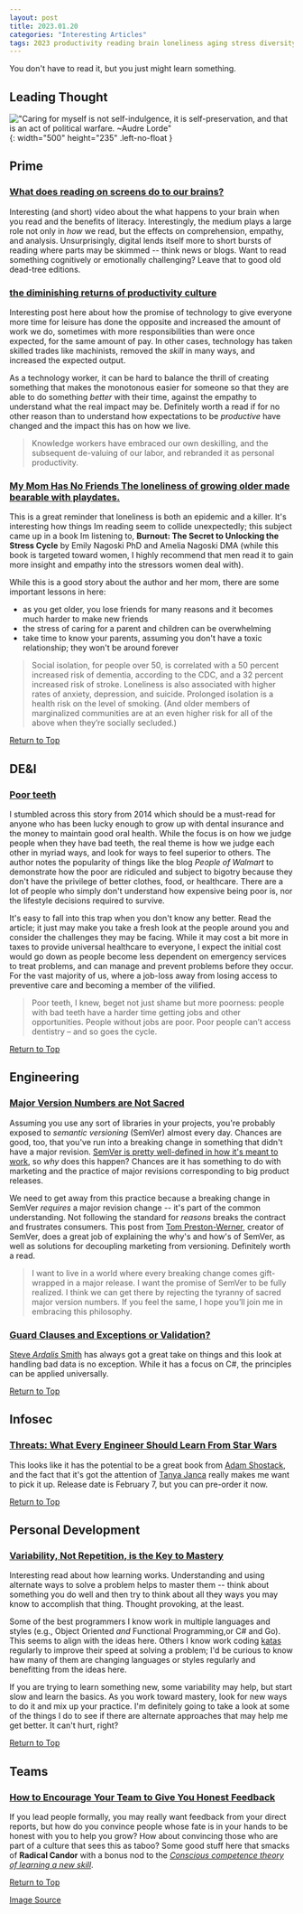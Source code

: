 ```yaml
---
layout: post
title: 2023.01.20
categories: "Interesting Articles"
tags: 2023 productivity reading brain loneliness aging stress diversity equity inclusion poor classism "software engineering" versioning semver "guard clauses" exceptions validation ardalis infosec "tanya janca" "adam shostack" threats "personal development" learning teams feedback
---
```


You don't have to read it, but you just might learn something.

<!--more-->

## Leading Thought

!["Caring for myself is not self-indulgence, it is self-preservation, and that is an act of political warfare. ~Audre Lorde"](../../../assets/img/self-documenting/quote-caring-for-myself-is-not-self-indulgence-it-is-self-preservation-and-that-is-an-act-audre-lorde-45-67-08.jpg){: width="500" height="235" .left-no-float }

## Prime

### [What does reading on screens do to our brains?](https://www.bbc.co.uk/ideas/videos/what-does-reading-on-screens-do-to-our-brains/p09xx6qw)

Interesting (and short) video about the what happens to your brain when you read and the benefits of literacy. Interestingly, the medium plays a large role not only in *how* we read, but the effects on comprehension, empathy, and analysis. Unsurprisingly, digital lends itself more to short bursts of reading where parts may be skimmed -- think news or blogs. Want to read something cognitively or emotionally challenging? Leave that to good old dead-tree editions.

### [the diminishing returns of productivity culture ](https://annehelen.substack.com/p/the-diminishing-returns-of-productivity)

Interesting post here about how the promise of technology to give everyone more time for leisure has done the opposite and increased the amount of work we do, sometimes with more responsibilities than were once expected, for the same amount of pay. In other cases, technology has taken skilled trades like machinists, removed the *skill*
 in many ways, and increased the expected output.

 As a technology worker, it can be hard to balance the thrill of creating something that makes the monotonous easier for someone so that they are able to do something *better* with their time, against the empathy to understand what the real impact may be. Definitely worth a read if for no other reason than to understand how expectations to be *productive* have changed and the impact this has on how we live.

> Knowledge workers have embraced our own deskilling, and the subsequent de-valuing of our labor, and rebranded it as personal productivity.

### [My Mom Has No Friends The loneliness of growing older made bearable with playdates.](https://www.thecut.com/2022/08/helping-my-mom-make-friends.html)

This is a great reminder that loneliness is both an epidemic and a killer. It's interesting how things Im reading seem to collide unexpectedly; this subject came up in a book Im listening to, **Burnout: The Secret to Unlocking the Stress Cycle** by Emily Nagoski PhD and Amelia Nagoski DMA (while this book is targeted toward women, I highly recommend that men read it to gain more insight and empathy into the stressors women deal with).

While this is a good story about the author and her mom, there are some important lessons in here:

- as you get older, you lose friends for many reasons and it becomes much harder to make new friends
- the stress of caring for a parent and children can be overwhelming
- take time to know your parents, assuming you don't have a toxic relationship; they won't be around forever

> Social isolation, for people over 50, is correlated with a 50 percent increased risk of dementia, according to the CDC, and a 32 percent increased risk of stroke. Loneliness is also associated with higher rates of anxiety, depression, and suicide. Prolonged isolation is a health risk on the level of smoking. (And older members of marginalized communities are at an even higher risk for all of the above when they’re socially secluded.)

[Return to Top](#leading-thought)

## DE&I

### [Poor teeth](https://aeon.co/essays/there-is-no-shame-worse-than-poor-teeth-in-a-rich-world)

I stumbled across this story from 2014 which should be a must-read for anyone who has been lucky enough to grow up with dental insurance and the money to maintain good oral health. While the focus is on how we judge people when they have bad teeth, the real theme is how we judge each other in myriad ways, and look for ways to feel superior to others. The author notes the popularity of things like the blog *People of Walmart* to demonstrate how the poor are ridiculed and subject to bigotry because they don't have the privilege of better clothes, food, or healthcare. There are a lot of people who simply don't understand how expensive being poor is, nor the lifestyle decisions required to survive.

It's easy to fall into this trap when you don't know any better. Read the article; it just may make you take a fresh look at the people around you and consider the challenges they may be facing. While it may cost a bit more in taxes to provide universal healthcare to everyone, I expect the initial cost would go down as people become less dependent on emergency services to treat problems, and can manage and prevent problems before they occur. For the vast majority of us, where a job-loss away from losing access to preventive care and becoming a member of the vilified.

> Poor teeth, I knew, beget not just shame but more poorness: people with bad teeth have a harder time getting jobs and other opportunities. People without jobs are poor. Poor people can’t access dentistry – and so goes the cycle.

[Return to Top](#leading-thought)

## Engineering

### [Major Version Numbers are Not Sacred](https://tom.preston-werner.com/2022/05/23/major-version-numbers-are-not-sacred.html)

Assuming you use any sort of libraries in your projects, you're probably exposed to *semantic versioning* (SemVer) almost every day. Chances are good, too, that you've run into a breaking change in something that didn't have a major revision. [SemVer is pretty well-defined in how it's meant to work](https://semver.org), so *why* does this happen? Chances are it has something to do with marketing and the practice of major revisions corresponding to big product releases.

We need to get away from this practice because a breaking change in SemVer *requires* a major revision change -- it's part of the common understanding. Not following the standard for *reasons* breaks the contract and frustrates consumers. This post from [Tom Preston-Werner](https://github.com/mojombo/), creator of SemVer, does a great job of explaining the why's and how's of SemVer, as well as solutions for decoupling marketing from versioning. Definitely worth a read.

> I want to live in a world where every breaking change comes gift-wrapped in a major release. I want the promise of SemVer to be fully realized. I think we can get there by rejecting the tyranny of sacred major version numbers. If you feel the same, I hope you’ll join me in embracing this philosophy.

### [Guard Clauses and Exceptions or Validation?](https://ardalis.com/guard-clauses-and-exceptions-or-validation/)

[Steve *Ardalis* Smith](https://twitter.com/ardalis?s=20&t=yo5_Mk3F6pl5_v3uyJpXXA) has always got a great take on things and this look at handling bad data is no exception. While it has a focus on C#, the principles can be applied universally.

[Return to Top](#leading-thought)

## Infosec

### [Threats: What Every Engineer Should Learn From Star Wars](https://threatsbook.com)

This looks like it has the potential to be a great book from [Adam Shostack](https://shostack.org/about/adam), and the fact that it's got the attention of [Tanya Janca](https://shehackspurple.ca) really makes me want to pick it up. Release date is February 7, but you can pre-order it now.

[Return to Top](#leading-thought)

## Personal Development

### [Variability, Not Repetition, is the Key to Mastery](https://www.scotthyoung.com/blog/2022/10/26/variable-mastery/)

Interesting read about how learning works. Understanding and using alternate ways to solve a problem helps to master them -- think about something you do well and then try to think about all they ways you may know to accomplish that thing. Thought provoking, at the least.

Some of the best programmers I know work in multiple languages and styles (e.g., Object Oriented *and* Functional Programming,or C# and Go). This seems to align with the ideas here. Others I know work coding [katas](https://en.wikipedia.org/wiki/Kata) regularly to improve their speed at solving a problem; I'd be curious to know haw many of them are changing languages or styles regularly and benefitting from the ideas here.

If you are trying to learn something new, some variability may help, but start slow and learn the basics. As you work toward mastery, look for new ways to do it and mix up your practice. I'm definitely going to take a look at some of the things I do to see if there are alternate approaches that may help me get better. It can't hurt, right?

[Return to Top](#leading-thought)

## Teams

### [How to Encourage Your Team to Give You Honest Feedback](https://hbr.org/2022/10/how-to-encourage-your-team-to-give-you-honest-feedback)

If you lead people formally, you may really want feedback from your direct reports, but how do you convince people whose fate is in your hands to be honest with you to help you grow? How about convincing those who are part of a culture that sees this as taboo? Some good stuff here that smacks of **Radical Candor** with a bonus nod to the *[Conscious competence theory of learning a new skill](https://en.wikipedia.org/wiki/Four_stages_of_competence)*.

[Return to Top](#leading-thought)

[Image Source](https://www.azquotes.com/quote/456708)
